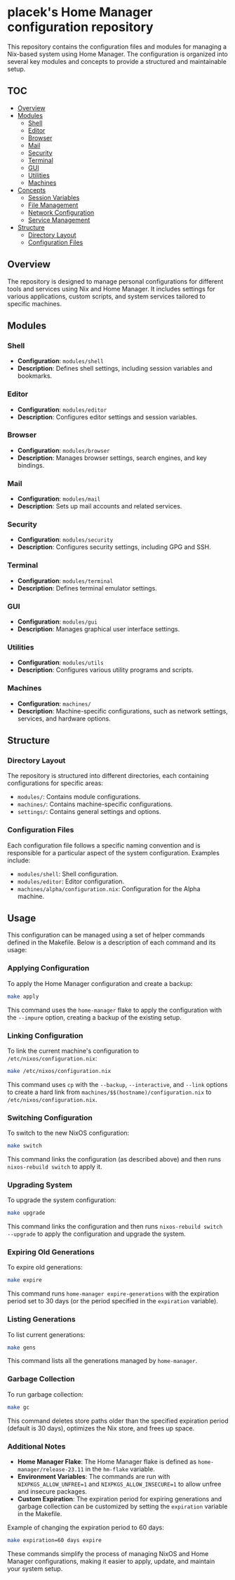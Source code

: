 # placek's Home Manager configuration repository

This repository contains the configuration files and modules for managing a
Nix-based system using Home Manager. The configuration is organized into several
key modules and concepts to provide a structured and maintainable setup.

## TOC

- [Overview](#overview)
- [Modules](#modules)
  - [Shell](#shell)
  - [Editor](#editor)
  - [Browser](#browser)
  - [Mail](#mail)
  - [Security](#security)
  - [Terminal](#terminal)
  - [GUI](#gui)
  - [Utilities](#utilities)
  - [Machines](#machines)
- [Concepts](#concepts)
  - [Session Variables](#session-variables)
  - [File Management](#file-management)
  - [Network Configuration](#network-configuration)
  - [Service Management](#service-management)
- [Structure](#structure)
  - [Directory Layout](#directory-layout)
  - [Configuration Files](#configuration-files)

## Overview

The repository is designed to manage personal configurations for different tools
and services using Nix and Home Manager. It includes settings for various
applications, custom scripts, and system services tailored to specific machines.

## Modules

### Shell

- **Configuration**: `modules/shell`
- **Description**: Defines shell settings, including session variables and
  bookmarks.

### Editor

- **Configuration**: `modules/editor`
- **Description**: Configures editor settings and session variables.

### Browser

- **Configuration**: `modules/browser`
- **Description**: Manages browser settings, search engines, and key bindings.

### Mail

- **Configuration**: `modules/mail`
- **Description**: Sets up mail accounts and related services.

### Security

- **Configuration**: `modules/security`
- **Description**: Configures security settings, including GPG and SSH.

### Terminal

- **Configuration**: `modules/terminal`
- **Description**: Defines terminal emulator settings.

### GUI

- **Configuration**: `modules/gui`
- **Description**: Manages graphical user interface settings.

### Utilities

- **Configuration**: `modules/utils`
- **Description**: Configures various utility programs and scripts.

### Machines

- **Configuration**: `machines/`
- **Description**: Machine-specific configurations, such as network settings,
  services, and hardware options.

## Structure

### Directory Layout

The repository is structured into different directories, each containing
configurations for specific areas:

- `modules/`: Contains module configurations.
- `machines/`: Contains machine-specific configurations.
- `settings/`: Contains general settings and options.

### Configuration Files

Each configuration file follows a specific naming convention and is responsible
for a particular aspect of the system configuration. Examples include:

- `modules/shell`: Shell configuration.
- `modules/editor`: Editor configuration.
- `machines/alpha/configuration.nix`: Configuration for the Alpha machine.

## Usage

This configuration can be managed using a set of helper commands defined in the
Makefile. Below is a description of each command and its usage:

### Applying Configuration

To apply the Home Manager configuration and create a backup:

```sh
make apply
```

This command uses the `home-manager` flake to apply the configuration with the
`--impure` option, creating a backup of the existing setup.

### Linking Configuration

To link the current machine's configuration to `/etc/nixos/configuration.nix`:

```sh
make /etc/nixos/configuration.nix
```

This command uses `cp` with the `--backup`, `--interactive`, and `--link`
options to create a hard link from `machines/$$(hostname)/configuration.nix` to
`/etc/nixos/configuration.nix`.

### Switching Configuration

To switch to the new NixOS configuration:

```sh
make switch
```

This command links the configuration (as described above) and then runs
`nixos-rebuild switch` to apply it.

### Upgrading System

To upgrade the system configuration:

```sh
make upgrade
```

This command links the configuration and then runs `nixos-rebuild switch
--upgrade` to apply the configuration and upgrade the system.

### Expiring Old Generations

To expire old generations:

```sh
make expire
```

This command runs `home-manager expire-generations` with the expiration period
set to 30 days (or the period specified in the `expiration` variable).

### Listing Generations

To list current generations:

```sh
make gens
```

This command lists all the generations managed by `home-manager`.

### Garbage Collection

To run garbage collection:

```sh
make gc
```

This command deletes store paths older than the specified expiration period
(default is 30 days), optimizes the Nix store, and frees up space.

### Additional Notes

- **Home Manager Flake**: The Home Manager flake is defined as
  `home-manager/release-23.11` in the `hm-flake` variable.
- **Environment Variables**: The commands are run with `NIXPKGS_ALLOW_UNFREE=1`
  and `NIXPKGS_ALLOW_INSECURE=1` to allow unfree and insecure packages.
- **Custom Expiration**: The expiration period for expiring generations and
  garbage collection can be customized by setting the `expiration` variable in
  the Makefile.

Example of changing the expiration period to 60 days:

```sh
make expiration=60 days expire
```

These commands simplify the process of managing NixOS and Home Manager
configurations, making it easier to apply, update, and maintain your system
setup.
